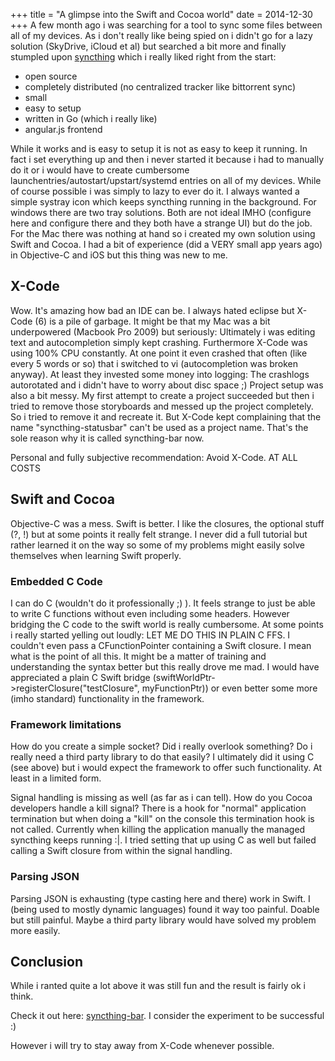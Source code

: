 +++
title = "A glimpse into the Swift and Cocoa world"
date = 2014-12-30
+++
A few month ago i was searching for a tool to sync some files between all of my devices. As i don't really like being spied on i didn't go for a lazy solution (SkyDrive, iCloud et al) but searched a bit more and finally stumpled upon [syncthing](https://syncthing.net/) which i really liked right from the start:

* open source
* completely distributed (no centralized tracker like bittorrent sync)
* small
* easy to setup
* written in Go (which i really like)
* angular.js frontend

While it works and is easy to setup it is not as easy to keep it running. In fact i set everything up and then i never started it because i had to manually do it or i would have to create cumbersome launchentries/autostart/upstart/systemd entries on all of my devices. While of course possible i was simply to lazy to ever do it. I always wanted a simple systray icon which keeps syncthing running in the background. For windows there are two tray solutions. Both are not ideal IMHO (configure here and configure there and they both have a strange UI) but do the job. For the Mac there was nothing at hand so i created my own solution using Swift and Cocoa. I had a bit of experience (did a VERY small app years ago) in Objective-C and iOS but this thing was new to me.

## X-Code

Wow. It's amazing how bad an IDE can be. I always hated eclipse but X-Code (6) is a pile of garbage. It might be that my Mac was a bit underpowered (Macbook Pro 2009) but seriously: Ultimately i was editing text and autocompletion simply kept crashing. Furthermore X-Code was using 100% CPU constantly. At one point it even crashed that often (like every 5 words or so) that i switched to vi (autocompletion was broken anyway). At least they invested some money into logging: The crashlogs autorotated and i didn't have to worry about disc space ;) Project setup was also a bit messy. My first attempt to create a project succeeded but then i tried to remove those storyboards and messed up the project completely. So i tried to remove it and recreate it. But X-Code kept complaining that the name "syncthing-statusbar" can't be used as a project name. That's the sole reason why it is called syncthing-bar now.

Personal and fully subjective recommendation: Avoid X-Code. AT ALL COSTS

## Swift and Cocoa

Objective-C was a mess. Swift is better. I like the closures, the optional stuff (?, !) but at some points it really felt strange. I never did a full tutorial but rather learned it on the way so some of my problems might easily solve themselves when learning Swift properly.

### Embedded C Code

I can do C (wouldn't do it professionally ;) ). It feels strange to just be able to write C functions without even including some headers. However bridging the C code to the swift world is really cumbersome. At some points i really started yelling out loudly: LET ME DO THIS IN PLAIN C FFS. I couldn't even pass a CFunctionPointer containing a Swift closure. I mean what is the point of all this. It might be a matter of training and understanding the syntax better but this really drove me mad. I would have appreciated a plain C Swift bridge (swiftWorldPtr->registerClosure("testClosure", myFunctionPtr)) or even better some more (imho standard) functionality in the framework.

### Framework limitations

How do you create a simple socket? Did i really overlook something? Do i really need a third party library to do that easily? I ultimately did it using C (see above) but i would expect the framework to offer such functionality. At least in a limited form.

Signal handling is missing as well (as far as i can tell). How do you Cocoa developers handle a kill signal? There is a hook for "normal" application termination but when doing a "kill" on the console this termination hook is not called. Currently when killing the application manually the managed syncthing keeps running :|. I tried setting that up using C as well but failed calling a Swift closure from within the signal handling.

### Parsing JSON

Parsing JSON is exhausting (type casting here and there) work in Swift. I (being used to mostly dynamic languages) found it way too painful. Doable but still painful. Maybe a third party library would have solved my problem more easily.

## Conclusion

While i ranted quite a lot above it was still fun and the result is fairly ok i think.

Check it out here: [syncthing-bar](https://github.com/m0ppers/syncthing-bar/tree/master/syncthing-bar). I consider the experiment to be successful :)

However i will try to stay away from X-Code whenever possible.
